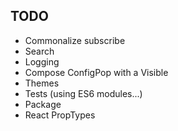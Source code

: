 

## TODO

- Commonalize subscribe
- Search
- Logging
- Compose ConfigPop with a Visible
- Themes
- Tests (using ES6 modules...)
- Package
- React PropTypes